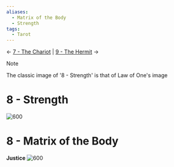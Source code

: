 ```yaml
---
aliases:
  - Matrix of the Body
  - Strength
tags:
  - Tarot
---
```

<- [7 - The Chariot](7%20-%20The%20Chariot.md) | [9 - The Hermit](9%20-%20The%20Hermit.md) ->

>[!NOTE]
>The classic image of '8 - Strength' is that of Law of One's image [](11%20-%20Justice.md#11%20-%20Experience%20of%20the%20Body|11-Experience%20of%20the%20Body)
# 8 - Strength
![600](Classic%20Tarot%20Images/8-strength.jpg)
# 8 - Matrix of the Body
**Justice**
![600](LOO%20Tarot%20Images/tarot8.jpg)